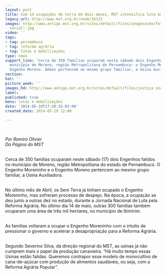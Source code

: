 ```yaml
---
layout: post
title: Com 14 ocupações de terra em dois meses, MST intensifica luta em PE
legacy_url: http://www.mst.org.br/node/16123
images: http://www.antigo.mst.org.br/sites/default/files/imagecache/foto_destaque/justiça
  social!.jpg
video: ''
tags:
- tag: pernambuco
- tag: reforma agrária
- tag: lutas e mobilizações
type: news
support_line: 'Cerca de 350 famílias ocuparam neste sábado dois Engenhos falidos no
  município de Moreno, região Metropolitana de Pernambuco: o Engenho Moreninho e o
  Engenho Moreno. Ambos pertencem ao mesmo grupo familiar, a Usina Auxiliadora.'
section: 
hat: ''
picture_week: ''
images_hd: http://www.antigo.mst.org.br/sites/default/files/justiça social!.jpg
label: 
published: true
menu: lutas e mobilizações
date: '2014-05-19T17:30:35-03:00'
created_date: 2014-05-19 12:00

---
```

<p>&nbsp;</p><p><em>Por Ramiro Olivier<br></em><em>Da Página do MST</em></p><p><br>Cerca de 350 famílias ocuparam neste sábado (17) dois Engenhos falidos no município de Moreno, região Metropolitana do estado de Pernambuco. O Engenho Moreninho e o Engenho Moreno pertencem ao mesmo grupo familiar, a Usina Auxiliadora.</p><p><br>No último mês de Abril, os Sem Terra já tinham ocupado o Engenho Moreninho, mas sofreram processo de despejo. Na época, a ocupação se deu junto a outras dez no estado, durante a Jornada Nacional de Luta pela Reforma Agrária. No último dia 14 de maio, outras 300 famílias também ocuparam uma área de três mil hectares, no município de Ibimirim.</p><p><br>As famílias voltaram a ocupar o Engenho Moreninho com o intuito de pressionar o governo e acelerar a desapropriação para a Reforma Agrária.</p><p><br>Segundo Severino Silva, da direção regional do MST, as usinas já não cumprem mais o papel da produção canavieira. “Há muito tempo essas Usinas estão falidas. Queremos contrapor esse modelo de monocultivo de cana-de-açúcar com produção de alimentos saudáveis, ou seja, com a Reforma Agrária Popular”.</p><p>&nbsp;</p><p>&nbsp;</p>
